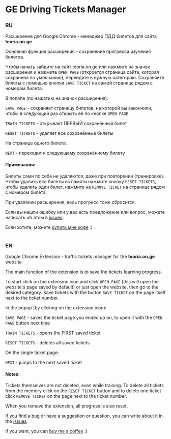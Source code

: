 # GE Driving Tickets Manager

### RU
Расширение для Google Chrome - менеджер ПДД билетов для сайта **teoria.on.ge**

Основная функция расширения - сохранение прогресса изучения билетов.

Чтобы начать зайдите на сайт teoria.on.ge или нажмите на значок расширения и нажмите `OPEN PAGE` (откроется страница сайта, которая сохранена по умолчанию), перейдите в нужнyю категорию.
Сохраняйте билеты с помощью кнопки `SAVE TICKET` на самой странице рядом с номером билета.

В попапе (по нажатию на значок расширения):

`SAVE PAGE` - сохраняет страницу билетов, на которой вы закончили,
чтобы в следующий раз открыть её по кнопке `OPEN PAGE`

`TRAIN TICKETS` - открывает ПЕРВЫЙ сохранённый билет

`RESET TICKETS` - удаляет все сохранённые билеты

На странице одного билета:

`NEXT` - переходит к следующему сохранённому билету

#### Примечания:

Билеты сами по себе не удаляются, даже при повторении (тренировке). Чтобы удалить все билеты из памяти нажмите кнопку `RESET TICKETS`, чтобы удалить один билет, нажмите на `REMOVE TICKET` на странице рядом с номером билета.

При удалении расширения, весь прогресс тоже сбросится.

Если вы нашли ошибку или у вас есть предложение или вопрос, можете написать об этом в [issues](https://github.com/theArina/ge-driving-tickets-manager-extension/issues).

Если хотите, можете [купить мне кофе](https://www.buymeacoffee.com/thearina) :)

# 

### EN
Google Chrome Extension - traffic tickets manager for the **teoria.on.ge** website

The main function of the extension is to save the tickets learning progress.

To start click on the extension icon and click `OPEN PAGE` (this will open the website's page saved by default) or just open the website, then go to the desired category.
Save tickets with the button `SAVE TICKET` on the page itself next to the ticket number.

In the popup (by clicking on the extension icon):

`SAVE PAGE` - saves the ticket page you ended up on, to open it with the `OPEN PAGE` button next time

`TRAIN TICKETS` - opens the FIRST saved ticket

`RESET TICKETS` - deletes all saved tickets

On the single ticket page:

`NEXT` - jumps to the next saved ticket

#### Notes:

Tickets themselves are not deleted, even while training. To delete all tickets from the memory click on the `RESET TICKET` button and to delete one ticket click `REMOVE TICKET` on the page next to the ticket number.

When you remove the extension, all progress is also reset.

If you find a bug or have a suggestion or question, you can write about it in the [issues](https://github.com/theArina/ge-driving-tickets-manager-extension/issues).

If you want, you can [buy me a coffee](https://www.buymeacoffee.com/thearina) :)
